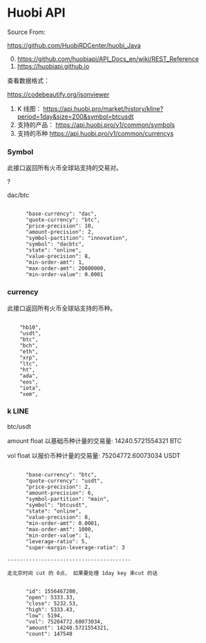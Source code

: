 # Huobi API


Source From:

https://github.com/HuobiRDCenter/huobi_Java


0. https://github.com/huobiapi/API_Docs_en/wiki/REST_Reference
1. https://huobiapi.github.io





查看数据格式：

https://codebeautify.org/jsonviewer




1.  K 线图： https://api.huobi.pro/market/history/kline?period=1day&size=200&symbol=btcusdt
2.  支持的产品： https://api.huobi.pro/v1/common/symbols
3.  支持的币种 https://api.huobi.pro/v1/common/currencys



### Symbol 

此接口返回所有火币全球站支持的交易对。


? 

dac/btc

```

      "base-currency": "dac",
      "quote-currency": "btc",
      "price-precision": 10,
      "amount-precision": 2,
      "symbol-partition": "innovation",
      "symbol": "dacbtc",
      "state": "online",
      "value-precision": 8,
      "min-order-amt": 1,
      "max-order-amt": 20000000,
      "min-order-value": 0.0001

```




### currency 

此接口返回所有火币全球站支持的币种。

```

    "hb10",
    "usdt",
    "btc",
    "bch",
    "eth",
    "xrp",
    "ltc",
    "ht",
    "ada",
    "eos",
    "iota",
    "xem",

```



### k LINE 

btc/usdt

amount	float	以基础币种计量的交易量:  14240.5721554321   BTC 

vol	float	以报价币种计量的交易量:      75204772.60073034  USDT 

```

      "base-currency": "btc",
      "quote-currency": "usdt",
      "price-precision": 2,
      "amount-precision": 6,
      "symbol-partition": "main",
      "symbol": "btcusdt",
      "state": "online",
      "value-precision": 8,
      "min-order-amt": 0.0001,
      "max-order-amt": 1000,
      "min-order-value": 1,
      "leverage-ratio": 5,
      "super-margin-leverage-ratio": 3

----------------------------------------

走北京时间 cut 的 0点， 如果要处理 1day key 来cut 的话


      "id": 1556467200,
      "open": 5333.33,
      "close": 5232.53,
      "high": 5333.43,
      "low": 5194,
      "vol": 75204772.60073034,
      "amount": 14240.5721554321,
      "count": 147540

```
